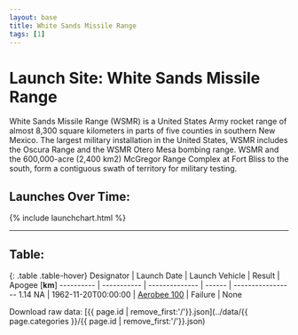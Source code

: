 ```yaml
---
layout: base
title: White Sands Missile Range
tags: [1]
---
```


# <span class="small">Launch Site:</span>  White Sands Missile Range

White Sands Missile Range (WSMR) is a United States Army rocket range of almost 8,300 square kilometers in parts of five counties in southern New Mexico. The largest military installation in the United States, WSMR includes the Oscura Range and the WSMR Otero Mesa bombing range. WSMR and the 600,000-acre (2,400 km2) McGregor Range Complex at Fort Bliss to the south, form a contiguous swath of territory for military testing.

## Launches Over Time:

{% include launchchart.html %}

--------------------------------------------------------------------------------

## Table:

{: .table .table-hover}
 Designator | Launch Date | Launch Vehicle | Result | Apogee \[**km**\] 
 ---------- | ----------- | -------------- | ------ | ----------------- 
 1.14 NA | 1962-11-20T00:00:00 | [Aerobee 100](../aerobee-100) | Failure | None 


Download raw data: [{{ page.id | remove_first:'/'}}.json](../data/{{ page.categories }}/{{ page.id | remove_first:'/'}}.json)
